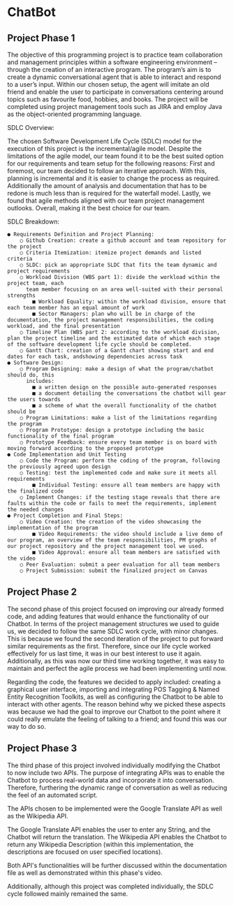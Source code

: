# ChatBot

## Project Phase 1

The objective of this programming project is to practice team collaboration and management principles within a software engineering environment – through the creation of an interactive program. The program’s aim is to create a dynamic conversational agent that is able to interact and respond to a user’s input. Within our chosen setup, the agent will imitate an old friend and enable the user to participate in conversations centering around topics such as favourite food, hobbies, and books. The project will be completed using project management tools such as JIRA and employ Java as the object-oriented programming language.

SDLC Overview:

The chosen Software Development Life Cycle (SDLC) model for the execution of this project is the incremental/agile model. Despite the limitations of the agile model, our team found it to be the best suited option for our requirements and team setup for the following reasons:
First and foremost, our team decided to follow an iterative approach. With this, planning is incremental and it is easier to change the process as required. Additionally the amount of analysis and documentation that has to be redone is much less than is required for the waterfall model. Lastly, we found that agile methods aligned with our team project management outlooks. Overall, making it the best choice for our team.

SDLC Breakdown:

    ● Requirements Definition and Project Planning:
        ○ Github Creation: create a github account and team repository for the project
        ○ Criteria Itemization: itemize project demands and listed criteria
        ○ SLDC: pick an appropriate SLDC that fits the team dynamic and project requirements
        ○ Workload Division (WBS part 1): divide the workload within the project team, each
          team member focusing on an area well-suited with their personal strengths
            ■ Workload Equality: within the workload division, ensure that each team member has an equal amount of work
            ■ Sector Managers: plan who will be in charge of the documentation, the project management responsibilities, the coding workload, and the final presentation
        ○ Timeline Plan (WBS part 2: according to the workload division, plan the project timeline and the estimated date of which each stage of the software development life cycle should be completed.
        ○ Gantt Chart: creation of a Gantt chart showing start and end dates for each task, andshowing dependencies across task
    ● Software Design:
        ○ Program Designing: make a design of what the program/chatbot should do, this
          includes:
            ■ a written design on the possible auto-generated responses
            ■ a document detailing the conversations the chatbot will gear the users towards
            ■ a scheme of what the overall functionality of the chatbot should be
        ○ Program Limitations: make a list of the limitations regarding the program
        ○ Program Prototype: design a prototype including the basic functionality of the final program
        ○ Prototype Feedback: ensure every team member is on board with moving forward according to the proposed prototype
    ● Code Implementation and Unit Testing
        ○ Code the Program: perform the coding of the program, following the previously agreed upon design
        ○ Testing: test the implemented code and make sure it meets all requirements
            ■ Individual Testing: ensure all team members are happy with the finalized code 
        ○ Implement Changes: if the testing stage reveals that there are faults within the code or fails to meet the requirements, implement the needed changes
    ● Project Completion and Final Steps:
        ○ Video Creation: the creation of the video showcasing the implementation of the program
            ■ Video Requirements: the video should include a live demo of our program, an overview of the team responsibilities, PM graphs of our project repository and the project management tool we used.
            ■ Video Approval: ensure all team members are satisfied with the video
        ○ Peer Evaluation: submit a peer evaluation for all team members
        ○ Project Submission: submit the finalized project on Canvas

## Project Phase 2

The second phase of this project focused on improving our already formed code, and adding features that would enhance the functionality of our Chatbot. In terms of the project management structures we used to guide us, we decided to follow the same SDLC work cycle, with minor changes. This is because we found the second iteration of the project to put forward similar requirements as the first. Therefore, since our life cycle worked effectively for us last time, it was in our best interest to use it again. Additionally, as this was now our third time working together, it was easy to maintain and perfect the agile process we had been implementing until now.

Regarding the code, the features we decided to apply included: creating a graphical user interface, importing and integrating POS Tagging & Named Entity Recognition Toolkits, as well as configuring the Chatbot to be able to interact with other agents. The reason behind why we picked these aspects was because we had the goal to improve our Chatbot to the point where it could really emulate the feeling of talking to a friend; and found this was our way to do so.

## Project Phase 3

The third phase of this project involved individually modifying the Chatbot to now include two APIs. The purpose of integrating APIs was to enable the Chatbot to process real-world data and incorporate it into conversation. Therefore, furthering the dynamic range of conversation as well as reducing the feel of an automated script. 

The APIs chosen to be implemented were the Google Translate API as well as the Wikipedia API.

The Google Translate API enables the user to enter any String, and the Chatbot will return the translation.
The Wikipedia API enables the Chatbot to return any Wikipedia Description (within this implementation, the descriptions are focused on user specified locations).

Both API's functionalities will be further discussed within the documentation file as well as demonstrated within this phase's video.

Additionally, although this project was completed individually, the SDLC cycle followed mainly remained the same.
